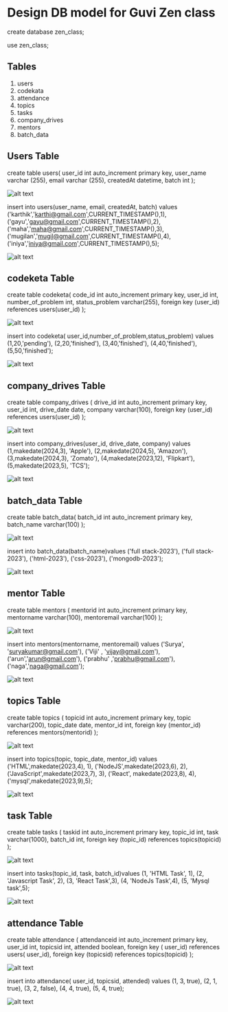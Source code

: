 # Design DB model for Guvi Zen class

create database zen_class;

use zen_class;

## Tables
1. users
2. codekata
3. attendance
4. topics
5. tasks
6. company_drives
7. mentors
8. batch_data

## Users Table
create table users(
    user_id int auto_increment primary key,
    user_name varchar (255),
    email varchar (255),
    createdAt datetime,
    batch int
);

![alt text](image.png)

insert into users(user_name, email, createdAt, batch) values
('karthik','karthi@gmail.com',CURRENT_TIMESTAMP(),1),
('gayu','gayu@gmail.com',CURRENT_TIMESTAMP(),2),
('maha','maha@gmail.com',CURRENT_TIMESTAMP(),3),
('mugilan','mugil@gmail.com',CURRENT_TIMESTAMP(),4),
('iniya','iniya@gmail.com',CURRENT_TIMESTAMP(),5);

![alt text](image-1.png)

## codeketa Table
create table codeketa(
code_id int auto_increment primary key,
user_id int,
number_of_problem int,
status_problem varchar(255),
foreign key (user_id) references users(user_id)
);

![alt text](image-2.png)

insert into codeketa( user_id,number_of_problem,status_problem) values
(1,20,'pending'),
(2,20,'finished'),
(3,40,'finished'),
(4,40,'finished'),
(5,50,'finished');

![alt text](image-3.png)

## company_drives Table
create table company_drives (
drive_id int auto_increment primary key,
user_id int,
drive_date date,
company varchar(100),
foreign key (user_id) references users(user_id)
);

![alt text](image-4.png)

insert into company_drives(user_id, drive_date, company) values
(1,makedate(2024,3), 'Apple'),
(2,makedate(2024,5), 'Amazon'),
(3,makedate(2024,3), 'Zomato'),
(4,makedate(2023,12), 'Flipkart'),
(5,makedate(2023,5), 'TCS');

![alt text](image-5.png)

## batch_data Table
create table batch_data(
batch_id int auto_increment primary key,
batch_name varchar(100)
);

![alt text](image-6.png)

insert into batch_data(batch_name)values
('full stack-2023'),
('full stack-2023'),
('html-2023'),
('css-2023'),
('mongodb-2023');

![alt text](image-7.png)

## mentor Table
create table mentors (
mentorid int auto_increment primary key,
mentorname varchar(100),
mentoremail varchar(100)
);

![alt text](image-9.png)

insert into mentors(mentorname, mentoremail) values
('Surya', 'suryakumar@gmail.com'),
('Viji' , 'vijay@gmail.com'),
('arun','arun@gmail.com'),
('prabhu' ,'prabhu@gmail.com'),
('naga','naga@gmail.com');

![alt text](image-8.png)

## topics Table
create table topics (
topicid int auto_increment primary key,
topic varchar(200),
topic_date date,
mentor_id int,
foreign key (mentor_id) references mentors(mentorid)
);

![alt text](image-11.png)

insert into topics(topic, topic_date, mentor_id) values
('HTML',makedate(2023,4), 1),
('NodeJS',makedate(2023,6), 2),
('JavaScript',makedate(2023,7), 3),
('React', makedate(2023,8), 4),
('mysql',makedate(2023,9),5);

![alt text](image-10.png)

## task Table
create table tasks (
taskid int auto_increment primary key,
topic_id int,
task varchar(1000),
batch_id int,
foreign key (topic_id) references topics(topicid)
);

![alt text](image-12.png)

insert into tasks(topic_id, task, batch_id)values
(1, 'HTML Task', 1),
(2, 'Javascript Task', 2),
(3, 'React Task',3),
(4, 'NodeJs Task',4),
(5, 'Mysql task',5);

![alt text](image-13.png)

## attendance Table
create table attendance (
attendanceid int auto_increment primary key,
user_id int,
topicsid int,
attended boolean,
foreign key ( user_id) references users( user_id),
foreign key (topicsid) references topics(topicid)
);

![alt text](image-14.png)

insert into attendance( user_id, topicsid, attended) values
(1, 3, true),
(2, 1, true),
(3, 2, false),
(4, 4, true),
(5, 4, true);

![alt text](image-15.png)
